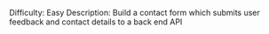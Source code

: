 Difficulty: Easy
Description: Build a contact form which submits user feedback and contact details to a back end API